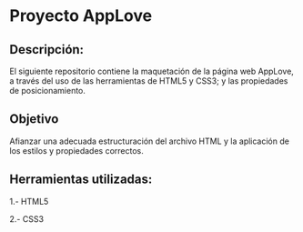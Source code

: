# Proyecto AppLove


## Descripción:

El siguiente repositorio contiene la maquetación de la página web AppLove, a través del uso de las herramientas de HTML5 y CSS3; y las propiedades de posicionamiento.
    

## Objetivo

Afianzar una adecuada estructuración del archivo HTML y la aplicación de los estilos y propiedades correctos.


## Herramientas utilizadas:

1.- HTML5

2.- CSS3
